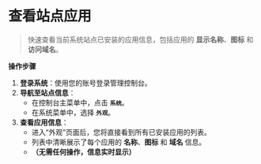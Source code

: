 # 查看站点应用

> 快速查看当前系统站点已安装的应用信息，包括应用的 **显示名称**、**图标** 和 **访问域名**。

**操作步骤**
1.  **登录系统**：使用您的账号登录管理控制台。
2.  **导航至站点信息**：
    *   在控制台主菜单中，点击 **`系统`**。
    *   在系统菜单中，选择 **`外观`**。
3.  **查看应用信息**：
    *   进入“外观”页面后，您将直接看到所有已安装应用的列表。
    *   列表中清晰展示了每个应用的 **名称**、**图标** 和 **域名** 信息。
    *   **（无需任何操作，信息实时显示）**
